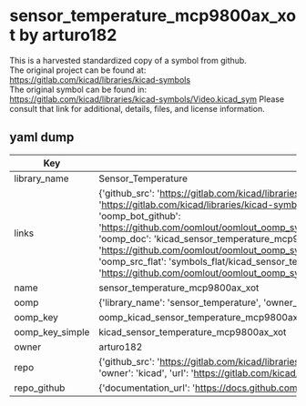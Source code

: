 # sensor_temperature_mcp9800ax_xot by arturo182  
This is a harvested standardized copy of a symbol from github.  
The original project can be found at:  
https://gitlab.com/kicad/libraries/kicad-symbols  
The original symbol can be found in:
https://gitlab.com/kicad/libraries/kicad-symbols/Video.kicad_sym
Please consult that link for additional, details, files, and license information.  
## yaml dump  
| Key | Value |  
| --- | --- |  
| library_name | Sensor_Temperature |  
| links | {'github_src': 'https://gitlab.com/kicad/libraries/kicad-symbols/Video.kicad_sym', 'github_src_repo': 'https://gitlab.com/kicad/libraries/kicad-symbols', 'oomp_bot': 'kicad_sensor_temperature_mcp9800ax_xot/working', 'oomp_bot_github': 'https://github.com/oomlout/oomlout_oomp_symbol_bot/tree/main/kicad_sensor_temperature_mcp9800ax_xot/working', 'oomp_doc': 'kicad_sensor_temperature_mcp9800ax_xot/working', 'oomp_doc_github': 'https://github.com/oomlout/oomlout_oomp_symbol_doc/tree/main/kicad_sensor_temperature_mcp9800ax_xot/working', 'oomp_src_flat': 'symbols_flat/kicad_sensor_temperature_mcp9800ax_xot/working', 'oomp_src_flat_github': 'https://github.com/oomlout/oomlout_oomp_symbol_src/tree/main/kicad_sensor_temperature_mcp9800ax_xot/working'} |  
| name | sensor_temperature_mcp9800ax_xot |  
| oomp | {'library_name': 'sensor_temperature', 'owner_name': 'kicad', 'symbol_name': 'sensor_temperature_mcp9800ax_xot'} |  
| oomp_key | oomp_kicad_sensor_temperature_mcp9800ax_xot |  
| oomp_key_simple | kicad_sensor_temperature_mcp9800ax_xot |  
| owner | arturo182 |  
| repo | {'github_src': 'https://gitlab.com/kicad/libraries/kicad-symbols/Video.kicad_sym', 'name': 'libraries/kicad-symbols', 'owner': 'kicad', 'url': 'https://gitlab.com/kicad/libraries/kicad-symbols'} |  
| repo_github | {'documentation_url': 'https://docs.github.com/rest/repos/repos#get-a-repository', 'message': 'Not Found'} |  

